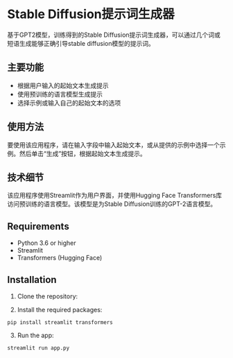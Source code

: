 
# Stable Diffusion提示词生成器

基于GPT2模型，训练得到的Stable Diffusion提示词生成器，可以通过几个词或短语生成能够正确引导stable diffusion模型的提示词。

## 主要功能



-   根据用户输入的起始文本生成提示
-   使用预训练的语言模型生成提示
-   选择示例或输入自己的起始文本的选项

## 使用方法

要使用该应用程序，请在输入字段中输入起始文本，或从提供的示例中选择一个示例。然后单击“生成”按钮，根据起始文本生成提示。

## 技术细节

该应用程序使用Streamlit作为用户界面，并使用Hugging Face Transformers库访问预训练的语言模型。该模型是为Stable Diffusion训练的GPT-2语言模型。

## Requirements

-   Python 3.6 or higher
-   Streamlit
-   Transformers (Hugging Face)

## Installation

1.  Clone the repository:

2.  Install the required packages:

`pip install streamlit transformers` 

3.  Run the app:

`streamlit run app.py`
